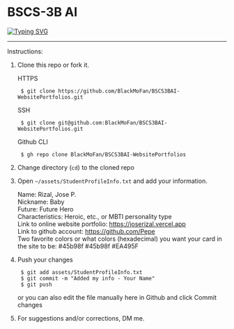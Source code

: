 # BSCS-3B AI

[![Typing SVG](https://readme-typing-svg.demolab.com?font=Fira+Code&size=15&pause=1000&width=435&lines=Compilation+of+Personal+Website+Portfolios;Midterm+Requirement;Human+Computer+Interaction+(HCI))](https://git.io/typing-svg)

---

Instructions:
1. Clone this repo or fork it.

      HTTPS

        $ git clone https://github.com/BlackMoFan/BSCS3BAI-WebsitePortfolios.git

      SSH

        $ git clone git@github.com:BlackMoFan/BSCS3BAI-WebsitePortfolios.git

      Github CLI

        $ gh repo clone BlackMoFan/BSCS3BAI-WebsitePortfolios
    
2. Change directory (`cd`) to the cloned repo
3. Open `~/assets/StudentProfileInfo.txt` and add your information.

    Name: Rizal, Jose P.<br />
    Nickname: Baby<br />
    Future: Future Hero<br />
    Characteristics: Heroic, etc., or MBTI personality type<br />
    Link to online website portfolio:  https://joserizal.vercel.app<br />
    Link to github account: https://github.com/Pepe<br />
    Two favorite colors or what colors (hexadecimal) you want your card in the site to be: #45b98f #45b98f #EA495F<br />
    
4. Push your changes

        $ git add assets/StudentProfileInfo.txt
        $ git commit -m "Added my info - Your Name"
        $ git push
        
     or you can also edit the file manually here in Github and click Commit changes

5. For suggestions and/or corrections, DM me.